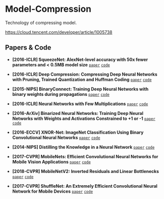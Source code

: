 # Model-Compression
Technology of compressing model.

https://cloud.tencent.com/developer/article/1005738

## Papers & Code
- __[2016-ICLR] SqueezeNet: AlexNet-level accuracy with 50x fewer parameters and < 0.5MB model size__ [`paper`](https://arxiv.org/pdf/1602.07360.pdf)
[`code`](https://github.com/DeepScale/SqueezeNet)

- __[2016-ICLR] Deep Compression: Compressing Deep Neural Networks with Pruning, Trained Quantization and Huffman Coding__ [`paper`](https://arxiv.org/pdf/1510.00149.pdf)
[`code`](https://github.com/songhan/Deep-Compression-AlexNet)

- __[2015-NIPS] BinaryConnect: Training Deep Neural Networks with binary weights during propagations__ [`paper`](http://papers.nips.cc/paper/5647-binaryconnect-training-deep-neural-networks-with-binary-weights-during-propagations.pdf)
[`code`](https://github.com/MatthieuCourbariaux/BinaryConnect)

- __[2016-ICLR] Neural Networks with Few Multiplications__ [`paper`](https://arxiv.org/pdf/1510.03009.pdf)
[`code`](https://github.com/hantek/BinaryConnect)

- __[2016-ArXiv] Binarized Neural Networks: Training Deep Neural Networks with Weights and Activations Constrained to +1 or -1__ [`paper`](https://arxiv.org/pdf/1602.02830.pdf)
[`code`](https://github.com/MatthieuCourbariaux/BinaryNet)


- __[2016-ECCV] XNOR-Net: ImageNet Classification Using Binary Convolutional Neural Networks__ [`paper`](https://arxiv.org/pdf/1603.05279.pdf)
[`code`](https://github.com/allenai/XNOR-Net)

- __[2014-NIPS] Distilling the Knowledge in a Neural Network__ [`paper`](https://arxiv.org/pdf/1503.02531.pdf)
[`code`](https://github.com/allenai/XNOR-Net)

- __[2017-CVPR] MobileNets: Efficient Convolutional Neural Networks for Mobile Vision Applications__ [`paper`](https://arxiv.org/pdf/1704.04861.pdf)
[`code`](https://github.com/Zehaos/MobileNet)

- __[2018-CVPR] MobileNetV2: Inverted Residuals and Linear Bottlenecks__ [`paper`](https://arxiv.org/pdf/1801.04381.pdf)
[`code`](https://github.com/MG2033/MobileNet-V2)

- __[2017-CVPR] ShuffleNet: An Extremely Efficient Convolutional Neural Network for Mobile Devices__ [`paper`](https://arxiv.org/pdf/1707.01083.pdf)
[`code`](https://github.com/MG2033/ShuffleNet)




